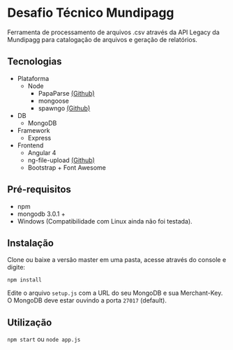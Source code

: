 # Desafio Técnico Mundipagg

Ferramenta de processamento de arquivos .csv através da API Legacy da Mundipagg para catalogação de arquivos e geração de relatórios.

## Tecnologias
 - Plataforma
   - Node
     - PapaParse [(Github)](https://github.com/mholt/PapaParse)
     - mongoose
     - spawngo [(Github)](https://github.com/otterthecat/spawngo)
 - DB
   - MongoDB
 - Framework
   - Express
 - Frontend
   - Angular 4
   - ng-file-upload [(Github)](https://github.com/danialfarid/ng-file-upload/)
   - Bootstrap + Font Awesome
   

## Pré-requisitos

 - npm
 - mongodb 3.0.1 +
 - Windows (Compatibilidade com Linux ainda não foi testada).

## Instalação

 Clone ou baixe a versão master em uma pasta, acesse através do console e digite:
 
`npm install`

Edite o arquivo `setup.js` com a URL do seu MongoDB e sua Merchant-Key.  
O MongoDB deve estar ouvindo a porta `27017` (default).

## Utilização

`npm start` ou `node app.js`
